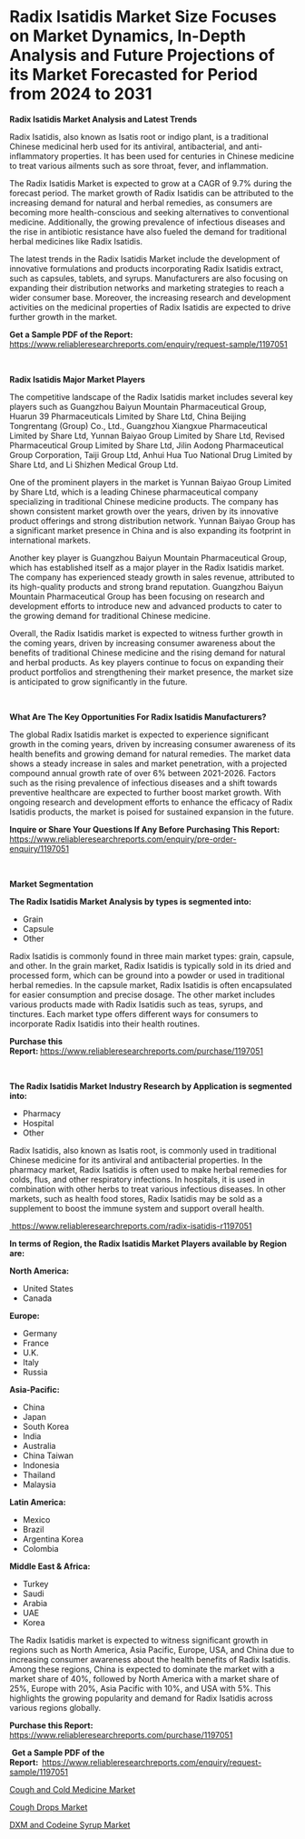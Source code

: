 <p><h1>Radix Isatidis Market Size Focuses on Market Dynamics, In-Depth Analysis and Future Projections of its Market Forecasted for Period from 2024 to 2031</h1></p><p><strong>Radix Isatidis Market Analysis and Latest Trends</strong></p>
<p><p>Radix Isatidis, also known as Isatis root or indigo plant, is a traditional Chinese medicinal herb used for its antiviral, antibacterial, and anti-inflammatory properties. It has been used for centuries in Chinese medicine to treat various ailments such as sore throat, fever, and inflammation.</p><p>The Radix Isatidis Market is expected to grow at a CAGR of 9.7% during the forecast period. The market growth of Radix Isatidis can be attributed to the increasing demand for natural and herbal remedies, as consumers are becoming more health-conscious and seeking alternatives to conventional medicine. Additionally, the growing prevalence of infectious diseases and the rise in antibiotic resistance have also fueled the demand for traditional herbal medicines like Radix Isatidis.</p><p>The latest trends in the Radix Isatidis Market include the development of innovative formulations and products incorporating Radix Isatidis extract, such as capsules, tablets, and syrups. Manufacturers are also focusing on expanding their distribution networks and marketing strategies to reach a wider consumer base. Moreover, the increasing research and development activities on the medicinal properties of Radix Isatidis are expected to drive further growth in the market.</p></p>
<p><strong>Get a Sample PDF of the Report:&nbsp;</strong> <a href="https://www.reliableresearchreports.com/enquiry/request-sample/1197051">https://www.reliableresearchreports.com/enquiry/request-sample/1197051</a></p>
<p>&nbsp;</p>
<p><strong>Radix Isatidis Major Market Players</strong></p>
<p><p>The competitive landscape of the Radix Isatidis market includes several key players such as Guangzhou Baiyun Mountain Pharmaceutical Group, Huarun 39 Pharmaceuticals Limited by Share Ltd, China Beijing Tongrentang (Group) Co., Ltd., Guangzhou Xiangxue Pharmaceutical Limited by Share Ltd, Yunnan Baiyao Group Limited by Share Ltd, Revised Pharmaceutical Group Limited by Share Ltd, Jilin Aodong Pharmaceutical Group Corporation, Taiji Group Ltd, Anhui Hua Tuo National Drug Limited by Share Ltd, and Li Shizhen Medical Group Ltd.</p><p>One of the prominent players in the market is Yunnan Baiyao Group Limited by Share Ltd, which is a leading Chinese pharmaceutical company specializing in traditional Chinese medicine products. The company has shown consistent market growth over the years, driven by its innovative product offerings and strong distribution network. Yunnan Baiyao Group has a significant market presence in China and is also expanding its footprint in international markets.</p><p>Another key player is Guangzhou Baiyun Mountain Pharmaceutical Group, which has established itself as a major player in the Radix Isatidis market. The company has experienced steady growth in sales revenue, attributed to its high-quality products and strong brand reputation. Guangzhou Baiyun Mountain Pharmaceutical Group has been focusing on research and development efforts to introduce new and advanced products to cater to the growing demand for traditional Chinese medicine.</p><p>Overall, the Radix Isatidis market is expected to witness further growth in the coming years, driven by increasing consumer awareness about the benefits of traditional Chinese medicine and the rising demand for natural and herbal products. As key players continue to focus on expanding their product portfolios and strengthening their market presence, the market size is anticipated to grow significantly in the future.</p></p>
<p>&nbsp;</p>
<p><strong>What Are The Key Opportunities For Radix Isatidis Manufacturers?</strong></p>
<p><p>The global Radix Isatidis market is expected to experience significant growth in the coming years, driven by increasing consumer awareness of its health benefits and growing demand for natural remedies. The market data shows a steady increase in sales and market penetration, with a projected compound annual growth rate of over 6% between 2021-2026. Factors such as the rising prevalence of infectious diseases and a shift towards preventive healthcare are expected to further boost market growth. With ongoing research and development efforts to enhance the efficacy of Radix Isatidis products, the market is poised for sustained expansion in the future.</p></p>
<p><strong>Inquire or Share Your Questions If Any Before Purchasing This Report:</strong> <a href="https://www.reliableresearchreports.com/enquiry/pre-order-enquiry/1197051">https://www.reliableresearchreports.com/enquiry/pre-order-enquiry/1197051</a></p>
<p>&nbsp;</p>
<p><strong>Market Segmentation</strong></p>
<p><strong>The Radix Isatidis Market Analysis by types is segmented into:</strong></p>
<p><ul><li>Grain</li><li>Capsule</li><li>Other</li></ul></p>
<p><p>Radix Isatidis is commonly found in three main market types: grain, capsule, and other. In the grain market, Radix Isatidis is typically sold in its dried and processed form, which can be ground into a powder or used in traditional herbal remedies. In the capsule market, Radix Isatidis is often encapsulated for easier consumption and precise dosage. The other market includes various products made with Radix Isatidis such as teas, syrups, and tinctures. Each market type offers different ways for consumers to incorporate Radix Isatidis into their health routines.</p></p>
<p><strong>Purchase this Report:&nbsp;</strong><a href="https://www.reliableresearchreports.com/purchase/1197051">https://www.reliableresearchreports.com/purchase/1197051</a></p>
<p>&nbsp;</p>
<p><strong>The Radix Isatidis Market Industry Research by Application is segmented into:</strong></p>
<p><ul><li>Pharmacy</li><li>Hospital</li><li>Other</li></ul></p>
<p><p>Radix Isatidis, also known as Isatis root, is commonly used in traditional Chinese medicine for its antiviral and antibacterial properties. In the pharmacy market, Radix Isatidis is often used to make herbal remedies for colds, flus, and other respiratory infections. In hospitals, it is used in combination with other herbs to treat various infectious diseases. In other markets, such as health food stores, Radix Isatidis may be sold as a supplement to boost the immune system and support overall health.</p></p>
<p><a href="https://www.reliableresearchreports.com/radix-isatidis-r1197051">&nbsp;https://www.reliableresearchreports.com/radix-isatidis-r1197051</a></p>
<p><strong>In terms of Region, the Radix Isatidis Market Players available by Region are:</strong></p>
<p>
    <p> <strong> North America: </strong>
        <ul>
            <li>United States</li>
            <li>Canada</li>
        </ul>
        </p> 
    <p> <strong> Europe: </strong>
        <ul>
            <li>Germany</li>
            <li>France</li>
            <li>U.K.</li>
            <li>Italy</li>
            <li>Russia</li>
        </ul>
        </p> 
    <p> <strong> Asia-Pacific: </strong>
        <ul>
            <li>China</li>
            <li>Japan</li>
            <li>South Korea</li>
            <li>India</li>
            <li>Australia</li>
            <li>China Taiwan</li>
            <li>Indonesia</li>
            <li>Thailand</li>
            <li>Malaysia</li>
        </ul>
        </p> 
    <p> <strong> Latin America: </strong>
        <ul>
            <li>Mexico</li>
            <li>Brazil</li>
            <li>Argentina Korea</li>
            <li>Colombia</li>
        </ul>
        </p> 
    <p> <strong> Middle East & Africa: </strong>
        <ul>
            <li>Turkey</li>
            <li>Saudi</li>
            <li>Arabia</li>
            <li>UAE</li>
            <li>Korea</li>
        </ul>
    </p>
    </p>
<p><p>The Radix Isatidis market is expected to witness significant growth in regions such as North America, Asia Pacific, Europe, USA, and China due to increasing consumer awareness about the health benefits of Radix Isatidis. Among these regions, China is expected to dominate the market with a market share of 40%, followed by North America with a market share of 25%, Europe with 20%, Asia Pacific with 10%, and USA with 5%. This highlights the growing popularity and demand for Radix Isatidis across various regions globally.</p></p>
<p><strong>Purchase this Report: </strong><a href="https://www.reliableresearchreports.com/purchase/1197051">https://www.reliableresearchreports.com/purchase/1197051</a></p>
<p>&nbsp;<strong>Get a Sample PDF of the Report:&nbsp;&nbsp;</strong><a href="https://www.reliableresearchreports.com/enquiry/request-sample/1197051">https://www.reliableresearchreports.com/enquiry/request-sample/1197051</a></p>
<p><strong></strong></p>
<p><p><a href="https://github.com/singletonthaxterkelliehr2df/Market-Research-Report-List-2/blob/main/cough-and-cold-medicine-market.md">Cough and Cold Medicine Market</a></p><p><a href="https://github.com/kufem1/Market-Research-Report-List-2/blob/main/cough-drops-market.md">Cough Drops Market</a></p><p><a href="https://github.com/SashaBeier2023/Market-Research-Report-List-1/blob/main/dxm-and-codeine-syrup-market.md">DXM and Codeine Syrup Market</a></p></p>